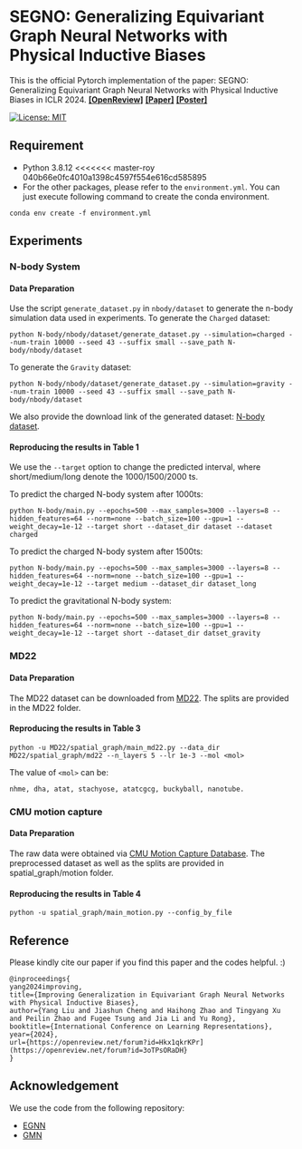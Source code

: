 # SEGNO: Generalizing Equivariant Graph Neural Networks with Physical Inductive Biases

This is the official Pytorch implementation of the paper:  SEGNO: Generalizing Equivariant Graph Neural Networks with Physical Inductive Biases in ICLR 2024.
[**[OpenReview]**](https://openreview.net/forum?id=Hkx1qkrKPr) [**[Paper]**](https://openreview.net/pdf?id=Hkx1qkrKPr) [**[Poster]**](assets/poster.pdf)

[![License: MIT](https://img.shields.io/badge/License-MIT-yellow.svg)](https://github.com/hanjq17/GMN/blob/main/LICENSE)

## Requirement

* Python 3.8.12
<<<<<<< master-roy 040b66e0fc4010a1398c4597f554e616cd585895
* For the other packages, please refer to the `environment.yml`.
  You can just execute following command to create the conda environment.

```
conda env create -f environment.yml
```

## Experiments

### N-body System

#### Data Preparation

Use the script `generate_dataset.py` in `nbody/dataset` to generate the n-body simulation data used in experiments.
To generate the `Charged` dataset:

```
python N-body/nbody/dataset/generate_dataset.py --simulation=charged --num-train 10000 --seed 43 --suffix small --save_path N-body/nbody/dataset
```

To generate the `Gravity` dataset:

```
python N-body/nbody/dataset/generate_dataset.py --simulation=gravity --num-train 10000 --seed 43 --suffix small --save_path N-body/nbody/dataset
```

We also provide the download link of the generated dataset: [N-body dataset](https://drive.google.com/drive/folders/1LUnICAS_d1klyzoPeAv2t2fP196yBNf4?usp=sharing).

#### Reproducing the results in Table 1

We use the ``--target`` option to change the predicted interval, where short/medium/long denote the 1000/1500/2000 ts.

To predict the charged N-body system after 1000ts:

```
python N-body/main.py --epochs=500 --max_samples=3000 --layers=8 --hidden_features=64 --norm=none --batch_size=100 --gpu=1 --weight_decay=1e-12 --target short --dataset_dir dataset --dataset charged
```

To predict the charged N-body system after 1500ts:

```
python N-body/main.py --epochs=500 --max_samples=3000 --layers=8 --hidden_features=64 --norm=none --batch_size=100 --gpu=1 --weight_decay=1e-12 --target medium --dataset_dir dataset_long
```

To predict the gravitational N-body system:

```
python N-body/main.py --epochs=500 --max_samples=3000 --layers=8 --hidden_features=64 --norm=none --batch_size=100 --gpu=1 --weight_decay=1e-12 --target short --dataset_dir datset_gravity
```

### MD22

#### Data Preparation
The MD22 dataset can be downloaded from [MD22](http://www.sgdml.org/). The splits are provided in the MD22 folder.

#### Reproducing the results in Table 3

```
python -u MD22/spatial_graph/main_md22.py --data_dir MD22/spatial_graph/md22 --n_layers 5 --lr 1e-3 --mol <mol>
```
The value of `<mol>` can be:
```
nhme, dha, atat, stachyose, atatcgcg, buckyball, nanotube.
```

### CMU motion capture

#### Data Preparation
The raw data were obtained via [CMU Motion Capture Database](http://mocap.cs.cmu.edu/search.php?subjectnumber=35). The preprocessed dataset as well as the splits are provided in spatial_graph/motion folder.

#### Reproducing the results in Table 4

```
python -u spatial_graph/main_motion.py --config_by_file
```

## Reference

Please kindly cite our paper if you find this paper and the codes helpful.  :)

```
@inproceedings{
yang2024improving,
title={Improving Generalization in Equivariant Graph Neural Networks with Physical Inductive Biases},
author={Yang Liu and Jiashun Cheng and Haihong Zhao and Tingyang Xu and Peilin Zhao and Fugee Tsung and Jia Li and Yu Rong},
booktitle={International Conference on Learning Representations},
year={2024},
url={https://openreview.net/forum?id=Hkx1qkrKPr](https://openreview.net/forum?id=3oTPsORaDH}
}
```

## Acknowledgement

We use the code from the following repository:

* [EGNN](https://github.com/vgsatorras/egnn)
* [GMN](https://github.com/hanjq17/GMN)


